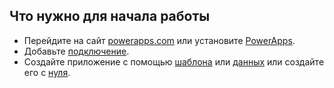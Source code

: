 ## <a name="what-you-need-to-get-started"></a>Что нужно для начала работы
* Перейдите на сайт [powerapps.com](https://web.powerapps.com) или установите [PowerApps](http://aka.ms/powerappsinstall).
* Добавьте [подключение](../articles/add-manage-connections.md).
* Создайте приложение с помощью [шаблона](../articles/get-started-test-drive.md) или [данных](../articles/get-started-create-from-data.md) или создайте его с [нуля](../articles/get-started-create-from-blank.md).

